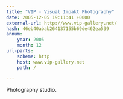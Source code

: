 ```yaml
---
title: "VIP - Visual Impakt Photography"
date: 2005-12-05 19:11:41 +0000
external-url: http://www.vip-gallery.net/
hash: 46eb40abab264137155b69de462ea539
annum:
    year: 2005
    month: 12
url-parts:
    scheme: http
    host: www.vip-gallery.net
    path: /

---
```


Photography studio.
